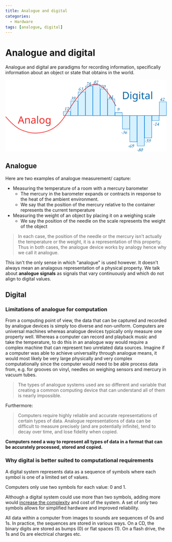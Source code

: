 ```yaml
---
title: Analogue and digital
categories:
  - Hardware
tags: [analogue, digital]
---
```


# Analogue and digital

Analogue and digital are paradigms for recording information, specifically information about an object or state that obtains in the world.

![](/_img/analog-digital.svg)

## Analogue

Here are two examples of analogue measurement/ capture:

- Measuring the temperature of a room with a mercury barometer
  - The mercury in the barometer expands or contracts in response to the heat of the ambient environment.
  - We say that the position of the mercury relative to the container represents the current temperature
- Measuring the weight of an object by placing it on a weighing scale
  - We say the position of the needle on the scale represents the weight of the object

> In each case, the position of the needle or the mercury isn't actually the temperature or the weight, it is a representation of this property. Thus in both cases, the analogue device works by analogy hence why we call it analogue.

This isn't the only sense in which "analogue" is used however. It doesn't always mean an analagous representation of a physical property. We talk about **analogue signals** as signals that vary continuously and which do not align to digital values.

## Digital

### Limitations of analogue for computation

From a computing point of view, the data that can be captured and recorded by analogue devices is simply too diverse and non-uniform. Computers are universal machines whereas analogue devices typically only measure one property well. Whereas a computer can record and playback music and take the temperature, to do this in an analogue way would require a complex machine that can represent two unrelated data sources. Imagine if a computer was able to achieve universality through analogue means, it would most likely be very large physically and very complex computationally since the computer would need to be able process data from, e.g. for grooves on vinyl, needles on weighing sensors and mercury in vacuum tubes.

> The types of analogue systems used are so different and variable that creating a common computing device that can understand all of them is nearly impossible.

Furthermore:

> Computers require highly reliable and accurate representations of certain types of data. Analogue representations of data can be difficult to measure precisely (and are potentially infinite), tend to decay over time, and lose fidelity when copied.

**Computers need a way to represent all types of data in a format that can be accurately processed, stored and copied.**

### Why digital is better suited to computational requirements

A digital system represents data as a sequence of symbols where each symbol is one of a limited set of values.

Computers only use two symbols for each value: 0 and 1.

Although a digital system could use more than two symbols, adding more would [increase the complexity](/Electronics_and_Hardware/Binary/Why_computers_use_binary.md#from-circuits-to-programs) and cost of the system. A set of only two symbols allows for simplified hardware and improved reliability.

All data within a computer from images to sounds are sequences of 0s and 1s. In practice, the sequences are stored in various ways. On a CD, the binary digits are stored as bumps (0) or flat spaces (1). On a flash drive, the 1s and 0s are electrical charges etc.
